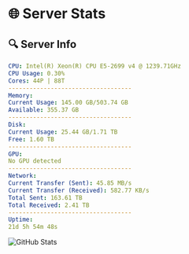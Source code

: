 # 🌐 Server Stats
## 🔍 Server Info
```yaml
CPU: Intel(R) Xeon(R) CPU E5-2699 v4 @ 1239.71GHz
CPU Usage: 0.30%
Cores: 44P | 88T
-----------------------------------
Memory:
Current Usage: 145.00 GB/503.74 GB
Available: 355.37 GB
-----------------------------------
Disk:
Current Usage: 25.44 GB/1.71 TB
Free: 1.60 TB
-----------------------------------
GPU:
No GPU detected
-----------------------------------
Network:
Current Transfer (Sent): 45.85 MB/s
Current Transfer (Received): 582.77 KB/s
Total Sent: 163.61 TB
Total Received: 2.41 TB
-----------------------------------
Uptime:
21d 5h 54m 48s
```
![GitHub Stats](https://img.shields.io/badge/Updated-2025-03-01_04:38:06-blue)